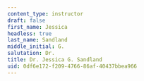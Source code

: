 ```yaml
---
content_type: instructor
draft: false
first_name: Jessica
headless: true
last_name: Sandland
middle_initial: G.
salutation: Dr.
title: Dr. Jessica G. Sandland
uid: 0df6e172-f209-4766-86af-40437bbea966
---
```


